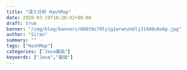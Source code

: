 ```yaml
---
title: "深入分析 HashMap"
date: 2020-03-19T10:20:42+08:00
draft: true
banner: "/img/blog/banners/006tNc79ly1g1wrwnznblj31400u0x6p.jpg"
author: "Siran"
summary: ""
tags: ["HashMap"]
categories: ["Java基础"]
keywords: ["Java","基础"]
---
```

